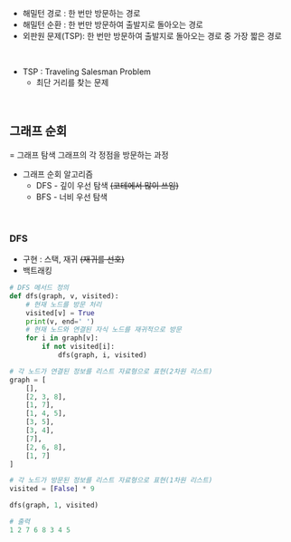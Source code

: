 - 해밀턴 경로 : 한 번만 방문하는 경로
- 해밀턴 순환 : 한 번만 방문하여 출발지로 돌아오는 경로
- 외판원 문제(TSP): 한 번만 방문하여 출발지로 돌아오는 경로 중 가장 짧은 경로

<br>

- TSP : Traveling Salesman Problem
    - 최단 거리를 찾는 문제

<br>

## 그래프 순회
= 그래프 탐색
그래프의 각 정점을 방문하는 과정
- 그래프 순회 알고리즘
    - DFS - 깊이 우선 탐색 ~~(코테에서 많이 쓰임)~~
    - BFS - 너비 우선 탐색

<br>

### DFS
- 구현 : 스택, 재귀 ~~(재귀를 선호)~~
- 백트래킹
```python
# DFS 메서드 정의
def dfs(graph, v, visited):
    # 현재 노드를 방문 처리
    visited[v] = True
    print(v, end=' ')
    # 현재 노드와 연결된 자식 노드를 재귀적으로 방문
    for i in graph[v]:
        if not visited[i]:
            dfs(graph, i, visited)

# 각 노드가 연결된 정보를 리스트 자료형으로 표현(2차원 리스트)
graph = [
    [],
    [2, 3, 8],
    [1, 7],
    [1, 4, 5],
    [3, 5],
    [3, 4],
    [7],
    [2, 6, 8],
    [1, 7]
]

# 각 노드가 방문된 정보를 리스트 자료형으로 표현(1차원 리스트)
visited = [False] * 9

dfs(graph, 1, visited)

# 출력
1 2 7 6 8 3 4 5
```